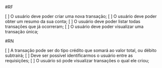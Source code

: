 #RF

[ ] O usuário deve poder criar uma nova transação;
[ ] O usuário deve poder obter um resumo da sua conta;
[ ] O usuário deve poder listar todas transações que já ocorreram;
[ ] O usuário deve poder visualizar uma transação única;

#RN

[ ] A transação pode ser do tipo crédito que somará ao valor total, ou débito subtrairá;
[ ] Deve ser possível identificarmos o usuário entre as requisições;
[ ] O usuário só pode visualizar transações o qual ele criou;

